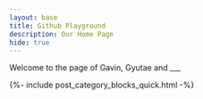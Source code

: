 ```yaml
---
layout: base
title: Github Playground 
description: Our Home Page
hide: true
---
```


Welcome to the page of Gavin, Gyutae and ___


{%- include post_category_blocks_quick.html -%}